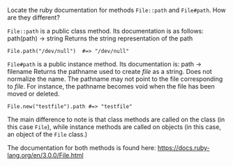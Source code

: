 Locate the ruby documentation for methods `File::path` and `File#path`. How are they different?

`File::path` is a public class method. Its documentation is as follows:
path(path) -> string
Returns the string representation of the path

```
File.path("/dev/null")  #=> "/dev/null"
```

`File#path` is a public instance method. Its documentation is:
path -> filename
Returns the pathname used to create _file_ as a string. Does not normalize the name. The pathname may not point to the file corresponding to _file_. For instance, the pathname becomes void when the file has been moved or deleted.

```
File.new("testfile").path #=> "testfile"
```

The main difference to note is that class methods are called on the class (in this case `File`), while instance methods are called on objects (in this case, an object of the `File` class.)

The documentation for both methods is found here:
https://docs.ruby-lang.org/en/3.0.0/File.html
